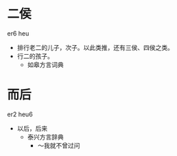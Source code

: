 # 二侯
er6 heu
+ 排行老二的儿子，次子。以此类推，还有三侯、四侯之类。
+ 行二的孩子。
  * 如皋方言词典

# 而后
er2 heu6
+ 以后，后来
  * 泰兴方言辞典
    - ～我就不曾过问
